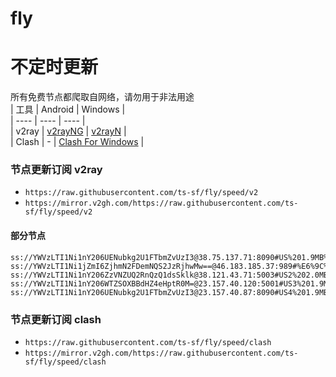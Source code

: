 # fly
# 不定时更新
所有免费节点都爬取自网络，请勿用于非法用途  
|  工具  | Android  | Windows  |  
|  ----  | ----   | ----  |  
| v2ray  | [v2rayNG](https://github.com/2dust/v2rayNG/releases) | [v2rayN](https://github.com/2dust/v2rayN/releases) |  
| Clash  | - | [Clash For Windows](https://github.com/2dust/clashN/releases) | 
  
### 节点更新订阅  v2ray
- `https://raw.githubusercontent.com/ts-sf/fly/speed/v2`  
- `https://mirror.v2gh.com/https://raw.githubusercontent.com/ts-sf/fly/speed/v2`  

#### 部分节点  
``` 
ss://YWVzLTI1Ni1nY206UENubkg2U1FTbmZvUzI3@38.75.137.71:8090#US%201.9MB%2Fs
ss://YWVzLTI1Ni1jZmI6ZjhmN2FDemNQS2JzRjhwMw==@46.183.185.37:989#%E6%9C%AA%E7%9F%A59%2079.8KB%2Fs
ss://YWVzLTI1Ni1nY206ZzVNZUQ2RnQzQ1dsSklk@38.121.43.71:5003#US2%202.0MB%2Fs
ss://YWVzLTI1Ni1nY206WTZSOXBBdHZ4eHptR0M=@23.157.40.120:5001#US3%201.9MB%2Fs
ss://YWVzLTI1Ni1nY206UENubkg2U1FTbmZvUzI3@23.157.40.87:8090#US4%201.9MB%2Fs
```
### 节点更新订阅  clash
- `https://raw.githubusercontent.com/ts-sf/fly/speed/clash`  
- `https://mirror.v2gh.com/https://raw.githubusercontent.com/ts-sf/fly/speed/clash`  


